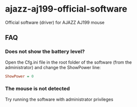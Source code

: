 # ajazz-aj199-official-software
Official software (driver) for AJAZZ AJ199 mouse

## FAQ
### Does not show the battery level?
Open the Cfg.ini file in the root folder of the software (from the administrator) and change the ShowPower line:
```ini
ShowPower = 0
```
### The mouse is not detected
Try running the software with administrator privileges
